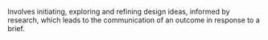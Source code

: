 Involves initiating, exploring and refining design ideas, informed by research, which leads to the communication of an outcome in response to a brief.
